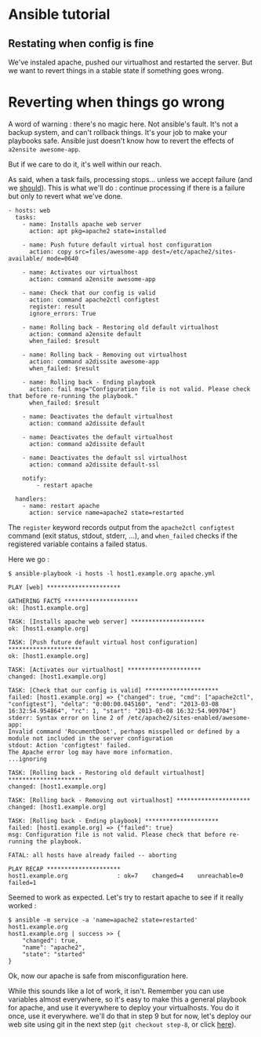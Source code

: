 Ansible tutorial
================

Restating when config is fine
-----------------------------

We've instaled apache, pushed our virtualhost and restarted the server. But we want 
to revert things in a stable state if something goes wrong.

# Reverting when things go wrong

A word of warning : there's no magic here. Not ansible's fault. It's not a backup 
system, and can't rollback things. It's your job to make your playbooks safe. Ansible 
just doesn't know how to revert the effects of `a2ensite awesome-app`.

But if we care to do it, it's well within our reach.

As said, when a task fails, processing stops... unless we accept failure (and
we [should](http://www.aaronsw.com/weblog/geremiah)). This is what we'll do : continue 
processing if there is a failure but only to revert what we've done.


    - hosts: web
      tasks:
        - name: Installs apache web server
          action: apt pkg=apache2 state=installed

        - name: Push future default virtual host configuration
          action: copy src=files/awesome-app dest=/etc/apache2/sites-available/ mode=0640

        - name: Activates our virtualhost
          action: command a2ensite awesome-app

        - name: Check that our config is valid
          action: command apache2ctl configtest
          register: result
          ignore_errors: True

        - name: Rolling back - Restoring old default virtualhost
          action: command a2ensite default
          when_failed: $result

        - name: Rolling back - Removing out virtualhost
          action: command a2dissite awesome-app
          when_failed: $result

        - name: Rolling back - Ending playbook
          action: fail msg="Configuration file is not valid. Please check that before re-running the playbook."
          when_failed: $result

        - name: Deactivates the default virtualhost
          action: command a2dissite default

        - name: Deactivates the default virtualhost
          action: command a2dissite default

        - name: Deactivates the default ssl virtualhost
          action: command a2dissite default-ssl

        notify:
            - restart apache

      handlers:
        - name: restart apache
          action: service name=apache2 state=restarted

The `register` keyword records output from the `apache2ctl configtest` command (exit 
status, stdout, stderr, ...), and `when_failed` checks if the registered variable 
contains a failed status.

Here we go :

    $ ansible-playbook -i hosts -l host1.example.org apache.yml

    PLAY [web] ********************* 

    GATHERING FACTS ********************* 
    ok: [host1.example.org]

    TASK: [Installs apache web server] ********************* 
    ok: [host1.example.org]

    TASK: [Push future default virtual host configuration] ********************* 
    ok: [host1.example.org]

    TASK: [Activates our virtualhost] ********************* 
    changed: [host1.example.org]

    TASK: [Check that our config is valid] ********************* 
    failed: [host1.example.org] => {"changed": true, "cmd": ["apache2ctl", "configtest"], "delta": "0:00:00.045160", "end": "2013-03-08 16:32:54.954864", "rc": 1, "start": "2013-03-08 16:32:54.909704"}
    stderr: Syntax error on line 2 of /etc/apache2/sites-enabled/awesome-app:
    Invalid command 'RocumentDoot', perhaps misspelled or defined by a module not included in the server configuration
    stdout: Action 'configtest' failed.
    The Apache error log may have more information.
    ...ignoring

    TASK: [Rolling back - Restoring old default virtualhost] ********************* 
    changed: [host1.example.org]

    TASK: [Rolling back - Removing out virtualhost] ********************* 
    changed: [host1.example.org]

    TASK: [Rolling back - Ending playbook] ********************* 
    failed: [host1.example.org] => {"failed": true}
    msg: Configuration file is not valid. Please check that before re-running the playbook.

    FATAL: all hosts have already failed -- aborting

    PLAY RECAP ********************* 
    host1.example.org              : ok=7    changed=4    unreachable=0    failed=1    

Seemed to work as expected. Let's try to restart apache to see if it really worked 
:

    $ ansible -m service -a 'name=apache2 state=restarted' host1.example.org
    host1.example.org | success >> {
        "changed": true, 
        "name": "apache2", 
        "state": "started"
    }

Ok, now our apache is safe from misconfiguration here.

While this sounds like a lot of work, it isn't. Remember you can use variables
almost  everywhere, so it's easy to make this a general playbook for apache,
and use it everywhere  to deploy your virtualhosts. You do it once, use it
everywhere. we'll do that in step 9 but for now, let's deploy our web site
using git in the next step (`git checkout step-8`, or click
[here](https://github.com/leucos/ansible-tuto/tree/step-8)).
